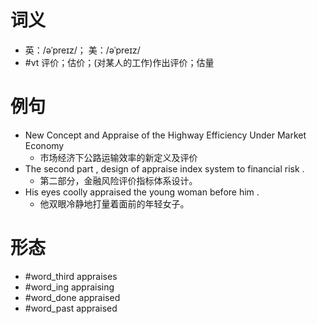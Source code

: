 # 词义
- 英：/əˈpreɪz/； 美：/əˈpreɪz/
- #vt 评价；估价；(对某人的工作)作出评价；估量
# 例句
- New Concept and Appraise of the Highway Efficiency Under Market Economy
	- 市场经济下公路运输效率的新定义及评价
- The second part , design of appraise index system to financial risk .
	- 第二部分，金融风险评价指标体系设计。
- His eyes coolly appraised the young woman before him .
	- 他双眼冷静地打量着面前的年轻女子。
# 形态
- #word_third appraises
- #word_ing appraising
- #word_done appraised
- #word_past appraised
